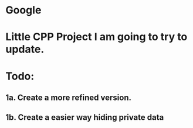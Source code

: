 # Google

# Little CPP Project I am going to try to update.
# Todo:
## 1a. Create a more refined version.
## 1b. Create a easier way hiding private data
